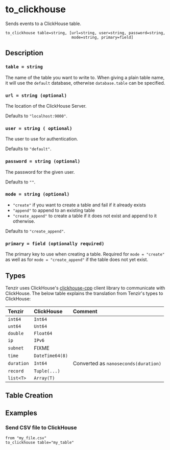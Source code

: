 # to_clickhouse

Sends events to a ClickHouse table.

```tql
to_clickhouse table=string, [url=string, user=string, password=string,
                             mode=string, primary=field]
```

## Description

### `table = string`

The name of the table you want to write to. When giving a plain table name, it
will use the `default` database, otherwise `database.table` can be specified.

### `url = string (optional)`

The location of the ClickHouse Server.

Defaults to `"localhost:9000"`.

### `user = string ( optional)`

The user to use for authentication.

Defaults to `"default"`.

### `password = string (optional)`

The password for the given user.

Defaults to `""`.

### `mode = string (optional)`

* `"create"` if you want to create a table and fail if it already exists
* `"append"` to append to an existing table
* `"create_append"` to create a table if it does not exist and append to it
  otherwise.

Defaults to `"create_append"`.

### `primary = field (optionally required)`

The primary key to use when creating a table. Required for `mode = "create"` as
well as for `mode = "create_append"` if the table does not yet exist.

## Types

Tenzir uses ClickHouse's [clickhouse-cpp](https://github.com/ClickHouse/clickhouse-cpp)
client library to communicate with ClickHouse. The below table explains the
translation from Tenzir's types to ClickHouse:

| Tenzir | ClickHouse | Comment |
|:--- | :--- | :--- |
| `int64` | `Int64` | |
| `unt64` | `Unt64` | |
| `double` | `Float64` | |
| `ip` | `IPv6` | |
| `subnet` | FIXME | |
| `time` | `DateTime64(8)` | |
| `duration` | `Int64` | Converted as `nanoseconds(duration)` |
| `record` | `Tuple(...)` | |
| `list<T>` | `Array(T)` | |

## Table Creation

## Examples

### Send CSV file to ClickHouse

```tql
from "my_file.csv"
to_clickhouse table="my_table"
```
